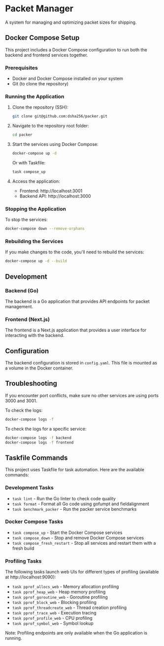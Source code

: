 # Packet Manager

A system for managing and optimizing packet sizes for shipping.

## Docker Compose Setup

This project includes a Docker Compose configuration to run both the backend and frontend services together.

### Prerequisites

- Docker and Docker Compose installed on your system
- Git (to clone the repository)

### Running the Application

1. Clone the repository (SSH):
   ```bash
   git clone git@github.com:dsha256/packer.git
   ```
2. Navigate to the repository root folder:
   ```bash
   cd packer
   ```

3. Start the services using Docker Compose:
   ```bash
   docker-compose up -d
   ```
   Or with Taskfile:
   ```bash
   task compose_up
   ```

4. Access the application:
   - Frontend: http://localhost:3001
   - Backend API: http://localhost:3000

### Stopping the Application

To stop the services:
```bash
docker-compose down --remove-orphans
```

### Rebuilding the Services

If you make changes to the code, you'll need to rebuild the services:
```bash
docker-compose up -d --build
```

## Development

### Backend (Go)

The backend is a Go application that provides API endpoints for packet management.

### Frontend (Next.js)

The frontend is a Next.js application that provides a user interface for interacting with the backend.

## Configuration

The backend configuration is stored in `config.yaml`. This file is mounted as a volume in the Docker container.

## Troubleshooting

If you encounter port conflicts, make sure no other services are using ports 3000 and 3001.

To check the logs:
```bash
docker-compose logs -f
```

To check the logs for a specific service:
```bash
docker-compose logs -f backend
docker-compose logs -f frontend
```

## Taskfile Commands

This project uses Taskfile for task automation. Here are the available commands:

### Development Tasks

- `task lint` - Run the Go linter to check code quality
- `task format` - Format all Go code using gofumpt and fieldalignment
- `task benchmark_packer` - Run the packer service benchmarks

### Docker Compose Tasks

- `task compose_up` - Start the Docker Compose services
- `task compose_down` - Stop and remove Docker Compose services
- `task compose_fresh_restart` - Stop all services and restart them with a fresh build

### Profiling Tasks

The following tasks launch web UIs for different types of profiling (available at http://localhost:9090):

- `task pprof_allocs_web` - Memory allocation profiling
- `task pprof_heap_web` - Heap memory profiling
- `task pprof_goroutine_web` - Goroutine profiling
- `task pprof_block_web` - Blocking profiling
- `task pprof_threadcreate_web` - Thread creation profiling
- `task pprof_trace_web` - Execution tracing
- `task pprof_profile_web` - CPU profiling
- `task pprof_symbol_web` - Symbol lookup

Note: Profiling endpoints are only available when the Go application is running. 